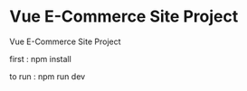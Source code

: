 # Vue E-Commerce Site Project
 Vue E-Commerce Site Project

first : npm install

to run : npm run dev
